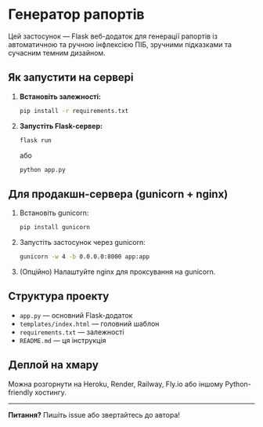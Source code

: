# Генератор рапортів

Цей застосунок — Flask веб-додаток для генерації рапортів із автоматичною та ручною інфлексією ПІБ, зручними підказками та сучасним темним дизайном.

## Як запустити на сервері

1. **Встановіть залежності:**
   ```bash
   pip install -r requirements.txt
   ```
2. **Запустіть Flask-сервер:**
   ```bash
   flask run
   ```
   або
   ```bash
   python app.py
   ```

## Для продакшн-сервера (gunicorn + nginx)

1. Встановіть gunicorn:
   ```bash
   pip install gunicorn
   ```
2. Запустіть застосунок через gunicorn:
   ```bash
   gunicorn -w 4 -b 0.0.0.0:8000 app:app
   ```
3. (Опційно) Налаштуйте nginx для проксування на gunicorn.

## Структура проекту
- `app.py` — основний Flask-додаток
- `templates/index.html` — головний шаблон
- `requirements.txt` — залежності
- `README.md` — ця інструкція

## Деплой на хмару
Можна розгорнути на Heroku, Render, Railway, Fly.io або іншому Python-friendly хостингу.

---

**Питання?** Пишіть issue або звертайтесь до автора!

